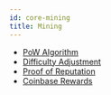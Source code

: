 ```yaml
---
id: core-mining
title: Mining
---
```

- [PoW Algorithm](core-pow.md)
- [Difficulty Adjustment](core-difficulty-adjustment.md)
- [Proof of Reputation](core-por.md)
- [Coinbase Rewards](core-coinbase.md)